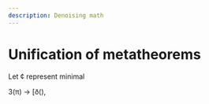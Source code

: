 ```yaml
---
description: Denoising math
---
```


# Unification of metatheorems

Let ¢ represent minimal&#x20;

3(π) -> \[ð(),
